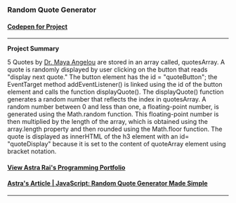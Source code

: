 
###  Random Quote Generator

#### [Codepen for Project](https://codepen.io/Astra_Rai/pen/jJXRBO)


---


**Project Summary**


5 Quotes by [Dr. Maya Angelou](https://www.mayaangelou.com/) are stored in an array called, quotesArray. A quote is randomly displayed by user clicking on the button that reads "display next quote."  The button element has the id = "quoteButton"; the EventTarget method addEventListener() is linked using the id of the button element and calls the function displayQuote(). The displayQuote() function generates a random number that reflects the index in quotesArray. A random number between 0 and less than one, a floating-point number, is generated using the Math.random function. This floating-point number is then multiplied by the length of the array, which is obtained using the array.length property and then rounded using the Math.floor function. The quote is displayed as innerHTML of the h3 element with an id= "quoteDisplay" because it is set to the content of quoteArray element using bracket notation.



#### [View Astra Rai's Programming Portfolio](https://www.astrarai.com/programming-portfolio)
#### [Astra's Article | JavaScript: Random Quote Generator Made Simple](https://medium.com/@astrarai/javascript-random-generator-made-simple-fe15b3f61e79)



----




 
